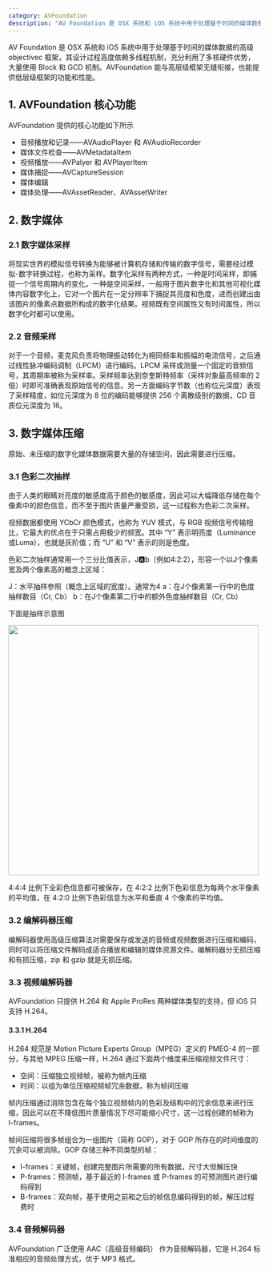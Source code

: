 ```yaml
---
category: AVFoundation
description: "AV Foundation 是 OSX 系统和 iOS 系统中用于处理基于时间的媒体数据的高级 objectivec 框架，其设计过程高度依赖多线程机制，充分利用了多核硬件优势，大量使用 Block 和 GCD 机制。AVFoundation 能与高层级框架无缝衔接，也能提供低层级框架的功能和性能。"
---
```


AV Foundation 是 OSX 系统和 iOS 系统中用于处理基于时间的媒体数据的高级 objectivec 框架，其设计过程高度依赖多线程机制，充分利用了多核硬件优势，大量使用 Block 和 GCD 机制。AVFoundation 能与高层级框架无缝衔接，也能提供低层级框架的功能和性能。

## 1. AVFoundation 核心功能

AVFoundation 提供的核心功能如下所示

* 音频播放和记录——AVAudioPlayer 和 AVAudioRecorder
* 媒体文件检查——AVMetadataItem
* 视频播放——AVPalyer 和 AVPlayerItem
* 媒体捕捉——AVCaptureSession
* 媒体编辑
* 媒体处理——AVAssetReader、AVAssetWriter

## 2. 数字媒体

### 2.1 数字媒体采样

将现实世界的模拟信号转换为能够被计算机存储和传输的数字信号，需要经过模拟-数字转换过程，也称为采样。数字化采样有两种方式，一种是时间采样，即捕捉一个信号周期内的变化，一种是空间采样，一般用于图片数字化和其他可视化媒体内容数字化上，它对一个图片在一定分辨率下捕捉其亮度和色度，进而创建出由该图片的像素点数据所构成的数字化结果。视频既有空间属性又有时间属性，所以数字化时都可以使用。

### 2.2 音频采样

对于一个音频，麦克风负责将物理振动转化为相同频率和振幅的电流信号，之后通过线性脉冲编码调制（LPCM）进行编码。LPCM 采样或测量一个固定的音频信号，其周期率被称为采样率。采样频率达到奈奎斯特频率（采样对象最高频率的 2 倍）时即可准确表现原始信号的信息。另一方面编码字节数（也称位元深度）表现了采样精度，如位元深度为 8 位的编码能够提供 256 个离散级别的数据，CD 音质位元深度为 16。

## 3. 数字媒体压缩

原始、未压缩的数字化媒体数据需要大量的存储空间，因此需要进行压缩。

### 3.1 色彩二次抽样

由于人类的眼睛对亮度的敏感度高于颜色的敏感度，因此可以大幅降低存储在每个像素中的颜色信息，而不至于图片质量严重受损，这一过程称为色彩二次采样。

视频数据都使用 YCbCr 颜色模式，也称为 YUV 模式，与 RGB 视频信号传输相比，它最大的优点在于只需占用极少的频宽。其中 “Y” 表示明亮度（Luminance或Luma），也就是灰阶值；而 “U” 和 “V” 表示的则是色度。

色彩二次抽样通常用一个三分比值表示，J:a:b（例如4:2:2），形容一个以J个像素宽及两个像素高的概念上区域：

J：水平抽样参照（概念上区域的宽度）。通常为4
a：在J个像素第一行中的色度抽样数目（Cr, Cb）
b：在J个像素第二行中的额外色度抽样数目（Cr, Cb）

下面是抽样示意图

<img src="http://lea.hamradio.si/~s51kq/subsample.gif" width=500>

4:4:4 比例下全彩色信息都可被保存，在 4:2:2 比例下色彩信息为每两个水平像素的平均值，在 4:2:0 比例下色彩信息为水平和垂直 4 个像素的平均值。

### 3.2 编解码器压缩

编解码器使用高级压缩算法对需要保存或发送的音频或视频数据进行压缩和编码，同时可以将压缩文件解码成适合播放和编辑的媒体资源文件。编解码器分无损压缩和有损压缩，zip 和 gzip 就是无损压缩。

### 3.3 视频编解码器

AVFoundation 只提供 H.264 和 Apple ProRes 两种媒体类型的支持，但 iOS 只支持 H.264。

#### 3.3.1 H.264

H.264 规范是 Motion Picture Experts Group（MPEG）定义的 PMEG-4 的一部分，与其他 MPEG 压缩一样，H.264 通过下面两个维度来压缩视频文件尺寸：

* 空间：压缩独立视频帧，被称为帧内压缩
* 时间：以组为单位压缩视频帧冗余数据，称为帧间压缩

帧内压缩通过消除包含在每个独立视频帧内的色彩及结构中的冗余信息来进行压缩，因此可以在不降低图片质量情况下尽可能缩小尺寸，这一过程创建的帧称为 I-frames。

帧间压缩将很多帧组合为一组图片（简称 GOP），对于 GOP 所存在的时间维度的冗余可以被消除。GOP 存储三种不同类型的帧：

* I-frames：关键帧，创建完整图片所需要的所有数据，尺寸大但解压快
* P-frames：预测帧，基于最近的 I-frames 或 P-frames 的可预测图片进行编码得到
* B-frames：双向帧，基于使用之前和之后的帧信息编码得到的帧，解压过程费时

### 3.4 音频解码器

AVFoundation 广泛使用 AAC（高级音频编码） 作为音频解码器，它是 H.264 标准相应的音频处理方式，优于 MP3 格式。